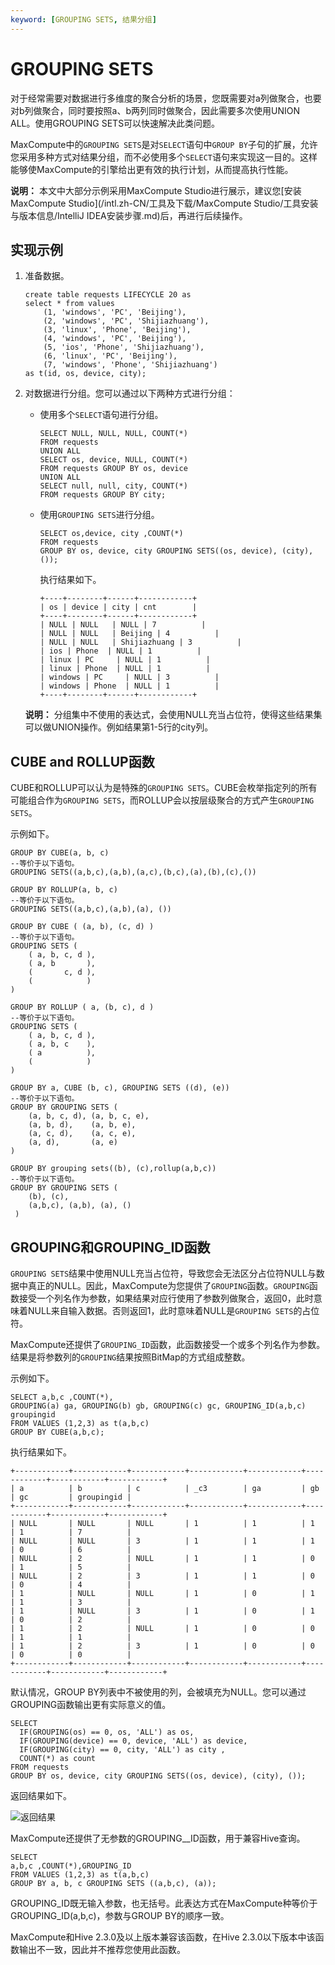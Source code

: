 ```yaml
---
keyword: [GROUPING SETS, 结果分组]
---
```


# GROUPING SETS

对于经常需要对数据进行多维度的聚合分析的场景，您既需要对a列做聚合，也要对b列做聚合，同时要按照a、b两列同时做聚合，因此需要多次使用UNION ALL。使用GROUPING SETS可以快速解决此类问题。

MaxCompute中的`GROUPING SETS`是对`SELECT`语句中`GROUP BY`子句的扩展，允许您采用多种方式对结果分组，而不必使用多个`SELECT`语句来实现这一目的。这样能够使MaxCompute的引擎给出更有效的执行计划，从而提高执行性能。

**说明：** 本文中大部分示例采用MaxCompute Studio进行展示，建议您[安装MaxCompute Studio](/intl.zh-CN/工具及下载/MaxCompute Studio/工具安装与版本信息/IntelliJ IDEA安装步骤.md)后，再进行后续操作。

## 实现示例

1.  准备数据。

    ```
    create table requests LIFECYCLE 20 as
    select * from values
        (1, 'windows', 'PC', 'Beijing'),
        (2, 'windows', 'PC', 'Shijiazhuang'),
        (3, 'linux', 'Phone', 'Beijing'),
        (4, 'windows', 'PC', 'Beijing'),
        (5, 'ios', 'Phone', 'Shijiazhuang'),
        (6, 'linux', 'PC', 'Beijing'),
        (7, 'windows', 'Phone', 'Shijiazhuang')
    as t(id, os, device, city);
    ```

2.  对数据进行分组。您可以通过以下两种方式进行分组：

    -   使用多个`SELECT`语句进行分组。

        ```
        SELECT NULL, NULL, NULL, COUNT(*)
        FROM requests
        UNION ALL
        SELECT os, device, NULL, COUNT(*)
        FROM requests GROUP BY os, device
        UNION ALL
        SELECT null, null, city, COUNT(*)
        FROM requests GROUP BY city;
        ```

    -   使用`GROUPING SETS`进行分组。

        ```
        SELECT os,device, city ,COUNT(*)
        FROM requests
        GROUP BY os, device, city GROUPING SETS((os, device), (city), ());
        ```

        执行结果如下。

        ```
        +----+--------+------+------------+
        | os | device | city | cnt        |
        +----+--------+------+------------+
        | NULL | NULL   | NULL | 7          |
        | NULL | NULL   | Beijing | 4          |
        | NULL | NULL   | Shijiazhuang | 3          |
        | ios | Phone  | NULL | 1          |
        | linux | PC     | NULL | 1          |
        | linux | Phone  | NULL | 1          |
        | windows | PC     | NULL | 3          |
        | windows | Phone  | NULL | 1          |
        +----+--------+------+------------+
        ```

    **说明：** 分组集中不使用的表达式，会使用NULL充当占位符，使得这些结果集可以做UNION操作。例如结果第1-5行的city列。


## CUBE and ROLLUP函数

CUBE和ROLLUP可以认为是特殊的`GROUPING SETS`。CUBE会枚举指定列的所有可能组合作为`GROUPING SETS`，而ROLLUP会以按层级聚合的方式产生`GROUPING SETS`。

示例如下。

```
GROUP BY CUBE(a, b, c)  
--等价于以下语句。  
GROUPING SETS((a,b,c),(a,b),(a,c),(b,c),(a),(b),(c),())

GROUP BY ROLLUP(a, b, c)
--等价于以下语句。  
GROUPING SETS((a,b,c),(a,b),(a), ())

GROUP BY CUBE ( (a, b), (c, d) ) 
--等价于以下语句。 
GROUPING SETS (
    ( a, b, c, d ),
    ( a, b       ),
    (       c, d ),
    (            )
)

GROUP BY ROLLUP ( a, (b, c), d ) 
--等价于以下语句。
GROUPING SETS (
    ( a, b, c, d ),
    ( a, b, c    ),
    ( a          ),
    (            )
)

GROUP BY a, CUBE (b, c), GROUPING SETS ((d), (e)) 
--等价于以下语句。 
GROUP BY GROUPING SETS (
    (a, b, c, d), (a, b, c, e),
    (a, b, d),    (a, b, e),
    (a, c, d),    (a, c, e),
    (a, d),       (a, e)
)

GROUP BY grouping sets((b), (c),rollup(a,b,c)) 
--等价于以下语句。 
GROUP BY GROUPING SETS (
    (b), (c),
    (a,b,c), (a,b), (a), ()
 )
```

## GROUPING和GROUPING\_ID函数

`GROUPING SETS`结果中使用NULL充当占位符，导致您会无法区分占位符NULL与数据中真正的NULL。因此，MaxCompute为您提供了`GROUPING`函数。`GROUPING`函数接受一个列名作为参数，如果结果对应行使用了参数列做聚合，返回0，此时意味着NULL来自输入数据。否则返回1，此时意味着NULL是`GROUPING SETS`的占位符。

MaxCompute还提供了`GROUPING_ID`函数，此函数接受一个或多个列名作为参数。结果是将参数列的`GROUPING`结果按照BitMap的方式组成整数。

示例如下。

```
SELECT a,b,c ,COUNT(*),
GROUPING(a) ga, GROUPING(b) gb, GROUPING(c) gc, GROUPING_ID(a,b,c) groupingid
FROM VALUES (1,2,3) as t(a,b,c)
GROUP BY CUBE(a,b,c);
```

执行结果如下。

```
+------------+------------+------------+------------+------------+------------+------------+------------+
| a          | b          | c          | _c3        | ga         | gb         | gc         | groupingid |
+------------+------------+------------+------------+------------+------------+------------+------------+
| NULL       | NULL       | NULL       | 1          | 1          | 1          | 1          | 7          |
| NULL       | NULL       | 3          | 1          | 1          | 1          | 0          | 6          |
| NULL       | 2          | NULL       | 1          | 1          | 0          | 1          | 5          |
| NULL       | 2          | 3          | 1          | 1          | 0          | 0          | 4          |
| 1          | NULL       | NULL       | 1          | 0          | 1          | 1          | 3          |
| 1          | NULL       | 3          | 1          | 0          | 1          | 0          | 2          |
| 1          | 2          | NULL       | 1          | 0          | 0          | 1          | 1          |
| 1          | 2          | 3          | 1          | 0          | 0          | 0          | 0          |
+------------+------------+------------+------------+------------+------------+------------+------------+
```

默认情况，GROUP BY列表中不被使用的列，会被填充为NULL。您可以通过GROUPING函数输出更有实际意义的值。

```
SELECT 
  IF(GROUPING(os) == 0, os, 'ALL') as os,
  IF(GROUPING(device) == 0, device, 'ALL') as device, 
  IF(GROUPING(city) == 0, city, 'ALL') as city ,
  COUNT(*) as count
FROM requests
GROUP BY os, device, city GROUPING SETS((os, device), (city), ());
```

返回结果如下。

![返回结果](https://static-aliyun-doc.oss-cn-hangzhou.aliyuncs.com/assets/img/zh-CN/1782659951/p98799.png)

MaxCompute还提供了无参数的GROUPING\_\_ID函数，用于兼容Hive查询。

```
SELECT     
a,b,c ,COUNT(*),GROUPING_ID
FROM VALUES (1,2,3) as t(a,b,c)
GROUP BY a, b, c GROUPING SETS ((a,b,c), (a));
```

GROUPING\_ID既无输入参数，也无括号。此表达方式在MaxCompute种等价于GROUPING\_ID\(a,b,c\)，参数与GROUP BY的顺序一致。

MaxCompute和Hive 2.3.0及以上版本兼容该函数，在Hive 2.3.0以下版本中该函数输出不一致，因此并不推荐您使用此函数。


